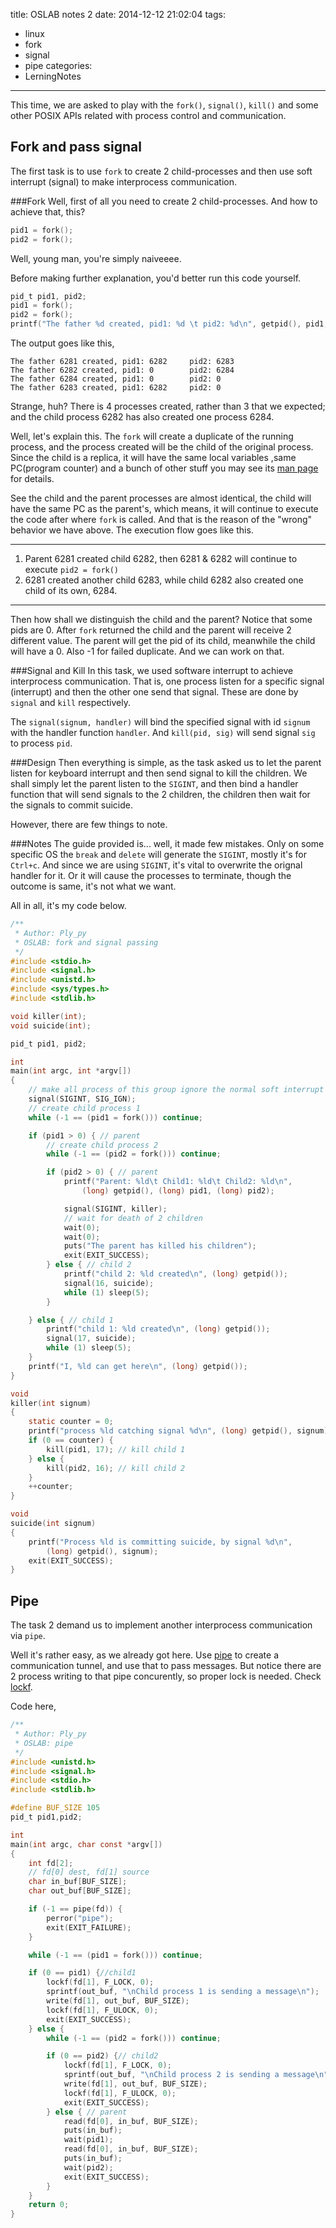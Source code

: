 title: OSLAB notes 2
date: 2014-12-12 21:02:04
tags:
- linux
- fork
- signal
- pipe
categories:
- LerningNotes
---

This time, we are asked to play with the `fork()`, `signal()`, `kill()` and some other POSIX APIs related with process control and communication.

## Fork and pass signal
The first task is to use `fork` to create 2 child-processes and then use soft interrupt (signal) to make interprocess communication.

###Fork
Well, first of all you need to create 2 child-processes. And how to achieve that, this?
```C
pid1 = fork();
pid2 = fork();
```

Well, young man, you're simply naiveeee.

Before making further explanation, you'd better run this code yourself.

```C
pid_t pid1, pid2;
pid1 = fork();
pid2 = fork();
printf("The father %d created, pid1: %d \t pid2: %d\n", getpid(), pid1, pid2);
```

The output goes like this,

    The father 6281 created, pid1: 6282     pid2: 6283
    The father 6282 created, pid1: 0        pid2: 6284
    The father 6284 created, pid1: 0        pid2: 0
    The father 6283 created, pid1: 6282     pid2: 0

Strange, huh? There is 4 processes created, rather than 3 that we expected; and the child process 6282 has also created one process 6284.

Well, let's explain this. The `fork` will create a duplicate of the running process, and the process created will be the child of the original process. Since the child is a replica, it will have the same local variables ,same PC(program counter) and a bunch of other stuff you may see its [man page](http://man7.org/linux/man-pages/man2/fork.2.html) for details.

See the child and the parent processes are almost identical, the child will have the same PC as the parent's, which means, it will continue to execute the code after where `fork` is called. And that is the reason of the "wrong" behavior we have above. The execution flow goes like this.

---

1. Parent 6281 created child 6282, then 6281 & 6282 will continue to execute `pid2 = fork()`
2. 6281 created another child 6283, while child 6282 also created one child of its own, 6284.

---

Then how shall we distinguish the child and the parent? Notice that some pids are 0. After `fork` returned the child and the parent will receive 2 different value. The parent will get the pid of its child, meanwhile the child will have a 0. Also -1 for failed duplicate. And we can work on that.

###Signal and Kill
In this task, we used software interrupt to achieve interprocess communication.
That is, one process listen for a specific signal (interrupt) and then the other one send that signal. These are done by `signal` and `kill` respectively.

The `signal(signum, handler)` will bind the specified signal with id `signum` with the handler function `handler`. And `kill(pid, sig)` will send signal `sig` to process `pid`.

###Design
Then everything is simple, as the task asked us to let the parent listen for keyboard interrupt and then send signal to kill the children. We shall simply let the parent listen to the `SIGINT`, and then bind a handler function that will send signals to the 2 children, the children then wait for the signals to commit suicide.

However, there are few things to note.

###Notes
The guide provided is... well, it made few mistakes. Only on some specific OS the `break` and `delete` will generate the `SIGINT`, mostly it's for `Ctrl+c`. And since we are using `SIGINT`, it's vital to overwrite the orignal handler for it. Or it will cause the processes to terminate, though the outcome is same, it's not what we want.

All in all, it's my code below.
```C
/**
 * Author: Ply_py
 * OSLAB: fork and signal passing
 */
#include <stdio.h>
#include <signal.h>
#include <unistd.h>
#include <sys/types.h>
#include <stdlib.h>

void killer(int);
void suicide(int);

pid_t pid1, pid2;

int
main(int argc, int *argv[])
{
    // make all process of this group ignore the normal soft interrupt
    signal(SIGINT, SIG_IGN);
    // create child process 1
    while (-1 == (pid1 = fork())) continue;

    if (pid1 > 0) { // parent
        // create child process 2
        while (-1 == (pid2 = fork())) continue;

        if (pid2 > 0) { // parent
            printf("Parent: %ld\t Child1: %ld\t Child2: %ld\n",
                (long) getpid(), (long) pid1, (long) pid2);

            signal(SIGINT, killer);
            // wait for death of 2 children
            wait(0);
            wait(0);
            puts("The parent has killed his children");
            exit(EXIT_SUCCESS);
        } else { // child 2
            printf("child 2: %ld created\n", (long) getpid());
            signal(16, suicide);
            while (1) sleep(5);
        }

    } else { // child 1
        printf("child 1: %ld created\n", (long) getpid());
        signal(17, suicide);
        while (1) sleep(5);
    }
    printf("I, %ld can get here\n", (long) getpid());
}

void
killer(int signum)
{
    static counter = 0;
    printf("process %ld catching signal %d\n", (long) getpid(), signum);
    if (0 == counter) {
        kill(pid1, 17); // kill child 1
    } else {
        kill(pid2, 16); // kill child 2
    }
    ++counter;
}

void
suicide(int signum)
{
    printf("Process %ld is committing suicide, by signal %d\n",
        (long) getpid(), signum);
    exit(EXIT_SUCCESS);
}
```

## Pipe
The task 2 demand us to implement another interprocess communication via `pipe`.

Well it's rather easy, as we already got here. Use [pipe](http://man7.org/linux/man-pages/man2/pipe.2.html) to create a communication tunnel, and use that to pass messages. But notice there are 2 process writing to that pipe concurently, so proper lock is needed. Check [lockf](http://man7.org/linux/man-pages/man3/lockf.3.html).

Code here,

```C
/**
 * Author: Ply_py
 * OSLAB: pipe
 */
#include <unistd.h>
#include <signal.h>
#include <stdio.h>
#include <stdlib.h>

#define BUF_SIZE 105
pid_t pid1,pid2;

int
main(int argc, char const *argv[])
{
    int fd[2];
    // fd[0] dest, fd[1] source
    char in_buf[BUF_SIZE];
    char out_buf[BUF_SIZE];

    if (-1 == pipe(fd)) {
        perror("pipe");
        exit(EXIT_FAILURE);
    }

    while (-1 == (pid1 = fork())) continue;

    if (0 == pid1) {//child1
        lockf(fd[1], F_LOCK, 0);
        sprintf(out_buf, "\nChild process 1 is sending a message\n");
        write(fd[1], out_buf, BUF_SIZE);
        lockf(fd[1], F_ULOCK, 0);
        exit(EXIT_SUCCESS);
    } else {
        while (-1 == (pid2 = fork())) continue;

        if (0 == pid2) {// child2
            lockf(fd[1], F_LOCK, 0);
            sprintf(out_buf, "\nChild process 2 is sending a message\n");
            write(fd[1], out_buf, BUF_SIZE);
            lockf(fd[1], F_ULOCK, 0);
            exit(EXIT_SUCCESS);
        } else { // parent
            read(fd[0], in_buf, BUF_SIZE);
            puts(in_buf);
            wait(pid1);
            read(fd[0], in_buf, BUF_SIZE);
            puts(in_buf);
            wait(pid2);
            exit(EXIT_SUCCESS);
        }
    }
    return 0;
}
```
